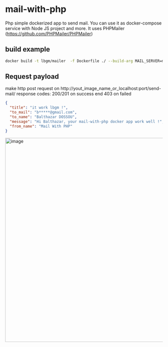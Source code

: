 # mail-with-php
Php simple dockerized app to send mail. You can use it as docker-compose service with Node JS project and more.
It uses PHPMailer (https://github.com/PHPMailer/PHPMailer)

## build example
```sh
docker build -t lbgm/mailer  -f Dockerfile ./ --build-arg MAIL_SERVER=mail.example.com --build-arg MAIL_PORT=465 --build-arg MAIL_SECURE=ssl --build-arg MAIL_ACCOUNT=noreply@example.com --build-arg MAIL_ACCOUNT_PASSWORD=password --build-arg FROM_MAIL=noreply@example.com --build-arg SMTP_DEBUG=4
```

## Request payload
make http post request on http://yout_image_name_or_localhost:port/send-mail/
response codes: 200/201 on success end 403 on failed

```json
{
  "title": "it work lbgm !",
  "to_mail": "b*****@gmail.com",
  "to_name": "Balthazar DOSSOU",
  "message": "Hi Balthazar, your mail-with-php docker app work well !",
  "from_name": "Mail With PHP"
}
```

<img width="653" alt="image" src="https://user-images.githubusercontent.com/92580505/193589991-4118427d-2ea3-4426-89d3-f287ec84dbaf.png">
